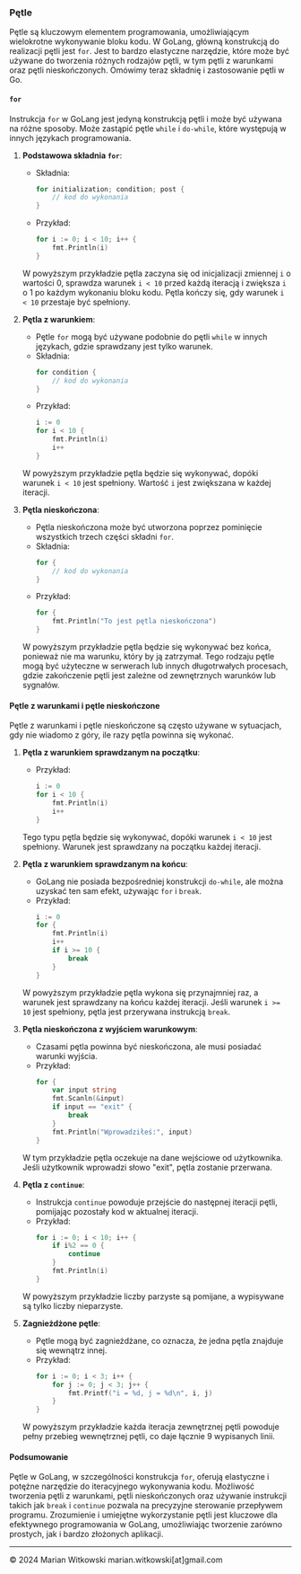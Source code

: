 ### Pętle

Pętle są kluczowym elementem programowania, umożliwiającym wielokrotne wykonywanie bloku kodu. W GoLang, główną konstrukcją do realizacji pętli jest `for`. Jest to bardzo elastyczne narzędzie, które może być używane do tworzenia różnych rodzajów pętli, w tym pętli z warunkami oraz pętli nieskończonych. Omówimy teraz składnię i zastosowanie pętli w Go.

#### `for`

Instrukcja `for` w GoLang jest jedyną konstrukcją pętli i może być używana na różne sposoby. Może zastąpić pętle `while` i `do-while`, które występują w innych językach programowania.

1. **Podstawowa składnia `for`**:
   - Składnia:
     ```go
     for initialization; condition; post {
         // kod do wykonania
     }
     ```
   - Przykład:
     ```go
     for i := 0; i < 10; i++ {
         fmt.Println(i)
     }
     ```

   W powyższym przykładzie pętla zaczyna się od inicjalizacji zmiennej `i` o wartości 0, sprawdza warunek `i < 10` przed każdą iteracją i zwiększa `i` o 1 po każdym wykonaniu bloku kodu. Pętla kończy się, gdy warunek `i < 10` przestaje być spełniony.

2. **Pętla z warunkiem**:
   - Pętle `for` mogą być używane podobnie do pętli `while` w innych językach, gdzie sprawdzany jest tylko warunek.
   - Składnia:
     ```go
     for condition {
         // kod do wykonania
     }
     ```
   - Przykład:
     ```go
     i := 0
     for i < 10 {
         fmt.Println(i)
         i++
     }
     ```

   W powyższym przykładzie pętla będzie się wykonywać, dopóki warunek `i < 10` jest spełniony. Wartość `i` jest zwiększana w każdej iteracji.

3. **Pętla nieskończona**:
   - Pętla nieskończona może być utworzona poprzez pominięcie wszystkich trzech części składni `for`.
   - Składnia:
     ```go
     for {
         // kod do wykonania
     }
     ```
   - Przykład:
     ```go
     for {
         fmt.Println("To jest pętla nieskończona")
     }
     ```

   W powyższym przykładzie pętla będzie się wykonywać bez końca, ponieważ nie ma warunku, który by ją zatrzymał. Tego rodzaju pętle mogą być użyteczne w serwerach lub innych długotrwałych procesach, gdzie zakończenie pętli jest zależne od zewnętrznych warunków lub sygnałów.

#### Pętle z warunkami i pętle nieskończone

Pętle z warunkami i pętle nieskończone są często używane w sytuacjach, gdy nie wiadomo z góry, ile razy pętla powinna się wykonać.

1. **Pętla z warunkiem sprawdzanym na początku**:
   - Przykład:
     ```go
     i := 0
     for i < 10 {
         fmt.Println(i)
         i++
     }
     ```

   Tego typu pętla będzie się wykonywać, dopóki warunek `i < 10` jest spełniony. Warunek jest sprawdzany na początku każdej iteracji.

2. **Pętla z warunkiem sprawdzanym na końcu**:
   - GoLang nie posiada bezpośredniej konstrukcji `do-while`, ale można uzyskać ten sam efekt, używając `for` i `break`.
   - Przykład:
     ```go
     i := 0
     for {
         fmt.Println(i)
         i++
         if i >= 10 {
             break
         }
     }
     ```

   W powyższym przykładzie pętla wykona się przynajmniej raz, a warunek jest sprawdzany na końcu każdej iteracji. Jeśli warunek `i >= 10` jest spełniony, pętla jest przerywana instrukcją `break`.

3. **Pętla nieskończona z wyjściem warunkowym**:
   - Czasami pętla powinna być nieskończona, ale musi posiadać warunki wyjścia.
   - Przykład:
     ```go
     for {
         var input string
         fmt.Scanln(&input)
         if input == "exit" {
             break
         }
         fmt.Println("Wprowadziłeś:", input)
     }
     ```

   W tym przykładzie pętla oczekuje na dane wejściowe od użytkownika. Jeśli użytkownik wprowadzi słowo "exit", pętla zostanie przerwana.

4. **Pętla z `continue`**:
   - Instrukcja `continue` powoduje przejście do następnej iteracji pętli, pomijając pozostały kod w aktualnej iteracji.
   - Przykład:
     ```go
     for i := 0; i < 10; i++ {
         if i%2 == 0 {
             continue
         }
         fmt.Println(i)
     }
     ```

   W powyższym przykładzie liczby parzyste są pomijane, a wypisywane są tylko liczby nieparzyste.

5. **Zagnieżdżone pętle**:
   - Pętle mogą być zagnieżdżane, co oznacza, że jedna pętla znajduje się wewnątrz innej.
   - Przykład:
     ```go
     for i := 0; i < 3; i++ {
         for j := 0; j < 3; j++ {
             fmt.Printf("i = %d, j = %d\n", i, j)
         }
     }
     ```

   W powyższym przykładzie każda iteracja zewnętrznej pętli powoduje pełny przebieg wewnętrznej pętli, co daje łącznie 9 wypisanych linii.

#### Podsumowanie

Pętle w GoLang, w szczególności konstrukcja `for`, oferują elastyczne i potężne narzędzie do iteracyjnego wykonywania kodu. Możliwość tworzenia pętli z warunkami, pętli nieskończonych oraz używanie instrukcji takich jak `break` i `continue` pozwala na precyzyjne sterowanie przepływem programu. Zrozumienie i umiejętne wykorzystanie pętli jest kluczowe dla efektywnego programowania w GoLang, umożliwiając tworzenie zarówno prostych, jak i bardzo złożonych aplikacji.

---
© 2024 Marian Witkowski marian.witkowski[at]gmail.com